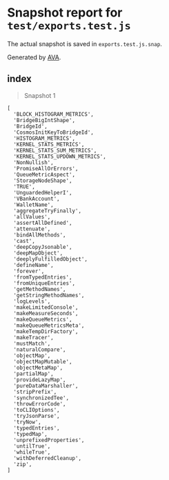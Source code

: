 # Snapshot report for `test/exports.test.js`

The actual snapshot is saved in `exports.test.js.snap`.

Generated by [AVA](https://avajs.dev).

## index

> Snapshot 1

    [
      'BLOCK_HISTOGRAM_METRICS',
      'BridgeBigIntShape',
      'BridgeId',
      'CosmosInitKeyToBridgeId',
      'HISTOGRAM_METRICS',
      'KERNEL_STATS_METRICS',
      'KERNEL_STATS_SUM_METRICS',
      'KERNEL_STATS_UPDOWN_METRICS',
      'NonNullish',
      'PromiseAllOrErrors',
      'QueueMetricAspect',
      'StorageNodeShape',
      'TRUE',
      'UnguardedHelperI',
      'VBankAccount',
      'WalletName',
      'aggregateTryFinally',
      'allValues',
      'assertAllDefined',
      'attenuate',
      'bindAllMethods',
      'cast',
      'deepCopyJsonable',
      'deepMapObject',
      'deeplyFulfilledObject',
      'defineName',
      'forever',
      'fromTypedEntries',
      'fromUniqueEntries',
      'getMethodNames',
      'getStringMethodNames',
      'logLevels',
      'makeLimitedConsole',
      'makeMeasureSeconds',
      'makeQueueMetrics',
      'makeQueueMetricsMeta',
      'makeTempDirFactory',
      'makeTracer',
      'mustMatch',
      'naturalCompare',
      'objectMap',
      'objectMapMutable',
      'objectMetaMap',
      'partialMap',
      'provideLazyMap',
      'pureDataMarshaller',
      'stripPrefix',
      'synchronizedTee',
      'throwErrorCode',
      'toCLIOptions',
      'tryJsonParse',
      'tryNow',
      'typedEntries',
      'typedMap',
      'unprefixedProperties',
      'untilTrue',
      'whileTrue',
      'withDeferredCleanup',
      'zip',
    ]

